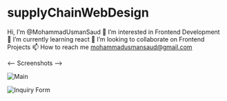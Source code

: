 # supplyChainWebDesign

 Hi, I’m @MohammadUsmanSaud 
 👀 I’m interested in Frontend Development 
 🌱 I’m currently learning react 
 💞️ I’m looking to collaborate on Frontend Projects 
 📫 How to reach me mohammadusmansaud@gmail.com

<-- Screenshots -->

![Main](https://user-images.githubusercontent.com/121443095/209669500-03c89273-4b5a-4e7a-8948-27480198bea1.PNG)


![Inquiry Form](https://user-images.githubusercontent.com/121443095/209669607-2fb8136b-e7f8-4c14-9066-e0c5317d7379.PNG)
